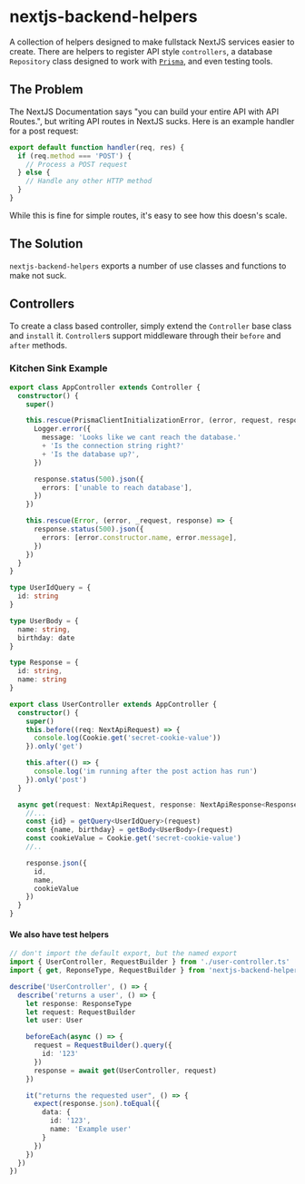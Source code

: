 # nextjs-backend-helpers

A collection of helpers designed to make fullstack NextJS services easier to create. There are helpers to register API style `controllers`, a database `Repository` class designed to work with [`Prisma`](https://www.prisma.io/), and even testing tools.

## The Problem

The NextJS Documentation says "you can build your entire API with API Routes.", but writing API routes in NextJS sucks. Here is an example handler for a post request:

```js
export default function handler(req, res) {
  if (req.method === 'POST') {
    // Process a POST request
  } else {
    // Handle any other HTTP method
  }
}
```

While this is fine for simple routes, it's easy to see how this doesn's scale.

## The Solution

`nextjs-backend-helpers` exports a number of use classes and functions to make not suck.

## Controllers

To create a class based controller, simply extend the `Controller` base class and `install` it.
`Controller`s support middleware through their `before` and `after` methods.

### Kitchen Sink Example
```ts
export class AppController extends Controller {
  constructor() {
    super()

    this.rescue(PrismaClientInitializationError, (error, request, response) => {
      Logger.error({
        message: 'Looks like we cant reach the database.'
        + 'Is the connection string right?'
        + 'Is the database up?',
      })

      response.status(500).json({
        errors: ['unable to reach database'],
      })
    })

    this.rescue(Error, (error, _request, response) => {
      response.status(500).json({
        errors: [error.constructor.name, error.message],
      })
    })
  }
}

type UserIdQuery = {
  id: string
}

type UserBody = {
  name: string,
  birthday: date
}

type Response = {
  id: string,
  name: string
}

export class UserController extends AppController {
  constructor() {
    super()
    this.before((req: NextApiRequest) => {
      console.log(Cookie.get('secret-cookie-value'))
    }).only('get')

    this.after(() => {
      console.log('im running after the post action has run')
    }).only('post')
  }

  async get(request: NextApiRequest, response: NextApiResponse<Response>) {
    //...
    const {id} = getQuery<UserIdQuery>(request)
    const {name, birthday} = getBody<UserBody>(request)
    const cookieValue = Cookie.get('secret-cookie-value')
    //..

    response.json({
      id,
      name,
      cookieValue
    })
  }
}
```
#### We also have test helpers

```ts
// don't import the default export, but the named export
import { UserController, RequestBuilder } from './user-controller.ts'
import { get, ReponseType, RequestBuilder } from 'nextjs-backend-helpers'

describe('UserController', () => {
  describe('returns a user', () => {
    let response: ResponseType
    let request: RequestBuilder
    let user: User

    beforeEach(async () => {
      request = RequestBuilder().query({
        id: '123'
      })
      response = await get(UserController, request)
    })

    it("returns the requested user", () => {
      expect(response.json).toEqual({
        data: {
          id: '123',
          name: 'Example user'
        }
      })
    })
  })
})
```

